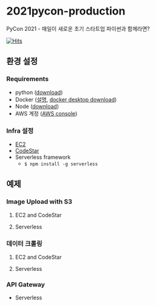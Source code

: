 # 2021pycon-production
PyCon 2021 - 매일이 새로운 초기 스타트업 파이썬과 함께라면?

[![Hits](https://hits.seeyoufarm.com/api/count/incr/badge.svg?url=https%3A%2F%2Fgithub.com%2FTheStarkor%2F2021pycon-production&count_bg=%23FFE873&title_bg=%23646464&icon=&icon_color=%23E7E7E7&title=hits&edge_flat=false)](https://www.notion.so/thestar/e6f6b641bd8f493085e5f044182dcae3)

## 환경 설정

### Requirements
- python ([download](https://www.python.org/downloads/))
- Docker ([설명](https://thestar.notion.site/Docker-bf23af854d354a918c6739f9251e9f39), [docker desktop download](https://www.docker.com/products/docker-desktop))
- Node ([download](https://nodejs.org/ko/download/))
- AWS 계정 ([AWS console](https://console.aws.amazon.com/console/home))

### Infra 설정
- [EC2](https://www.notion.so/thestar/EC2-7fde9b510fdb49d6917bdb27ec1babd7)
- [CodeStar](https://thestar.notion.site/CodeStar-739b28470daf4b569e68c7157faca49b)
- Serverless framework
  - `$ npm install -g serverless`

## 예제

### Image Upload with S3

1. EC2 and CodeStar

2. Serverless

### 데이터 크롤링


1. EC2 and CodeStar

2. Serverless

### API Gateway

- Serverless

